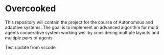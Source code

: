 # Overcooked
This repository will contain the project for the course of Autonomous and adaptive systems.
The goal is to implement an advanced algorithm for multi agents cooperative system working well by considering multiple layouts and multiple pairs of agents

Test update from vscode